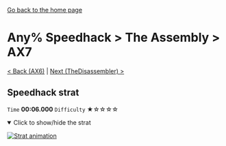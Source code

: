 [Go back to the home page](https://github.com/Doublevil/scbspeedrun)

# Any% Speedhack > The Assembly > AX7

[< Back (AX6)](https://github.com/Doublevil/scbspeedrun/blob/main/levels/any_sh/A/AX6.md) | [Next (TheDisassembler) >](https://github.com/Doublevil/scbspeedrun/blob/main/levels/any_sh/A/TheDisassembler.md)

## Speedhack strat

`Time` **00:06.000** `Difficulty` ★☆☆☆☆
<details open>
  <summary>Click to show/hide the strat</summary>

  [![Strat animation](https://github.com/Doublevil/scbspeedrun/blob/main/media/levels/A/AX7_S_Strat.webp)](https://github.com/Doublevil/scbspeedrun/blob/main/media/levels/A/AX7_S_Strat.mp4?raw=true)
</details>
